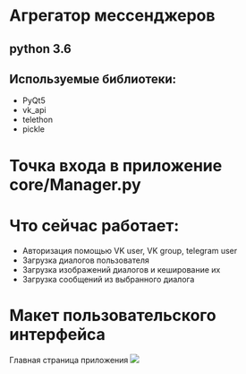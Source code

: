 # Агрегатор мессенджеров
## python 3.6
## Используемые библиотеки:
* PyQt5
* vk_api
* telethon
* pickle

# Точка входа в приложение core/Manager.py

# Что сейчас работает:
* Авторизация  помощью VK user, VK group, telegram user
* Загрузка диалогов пользователя
* Загрузка изображений диалогов и кеширование их
* Загрузка сообщений из выбранного диалога

# Макет пользовательского интерфейса

Главная страница приложения
![](https://pp.userapi.com/c830308/v830308651/a0d50/2kMY6WXBpv8.jpg)
